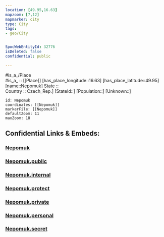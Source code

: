 ```yaml
---
location: [49.95,16.63] 
mapzoom: [7,12] 
mapmarker: city 
type: City
tags:
- geo/City


SpocWebEntityId: 32776
isDeleted: false
confidential: public

---
```

#is_a_/Place  
#is_a_ :: [[Place]] 
[has_place_longitude::16.63] 
[has_place_latitude::49.95] 
[name::Nepomuk] 
State ::  
Country :: Czech_Rep.] 
[StateId::] 
[Population::] 
[Unknown::] 


```leaflet
id: Nepomuk
coordinates: [[Nepomuk]] 
markerFile: [[Nepomuk]] 
defaultZoom: 11 
maxZoom: 18
```


## Confidential Links & Embeds: 

### [Nepomuk](/_Standards/Earth/Continent/Europe/Europe~Central/Czech_Republic/regions~Czech_Republic/Pardubický/City/Nepomuk.md) 

### [Nepomuk.public](/_public/Earth/Continent/Europe/Europe~Central/Czech_Republic/regions~Czech_Republic/Pardubický/City/Nepomuk.public.md) 

### [Nepomuk.internal](/_internal/Earth/Continent/Europe/Europe~Central/Czech_Republic/regions~Czech_Republic/Pardubický/City/Nepomuk.internal.md) 

### [Nepomuk.protect](/_protect/Earth/Continent/Europe/Europe~Central/Czech_Republic/regions~Czech_Republic/Pardubický/City/Nepomuk.protect.md) 

### [Nepomuk.private](/_private/Earth/Continent/Europe/Europe~Central/Czech_Republic/regions~Czech_Republic/Pardubický/City/Nepomuk.private.md) 

### [Nepomuk.personal](/_personal/Earth/Continent/Europe/Europe~Central/Czech_Republic/regions~Czech_Republic/Pardubický/City/Nepomuk.personal.md) 

### [Nepomuk.secret](/_secret/Earth/Continent/Europe/Europe~Central/Czech_Republic/regions~Czech_Republic/Pardubický/City/Nepomuk.secret.md)

